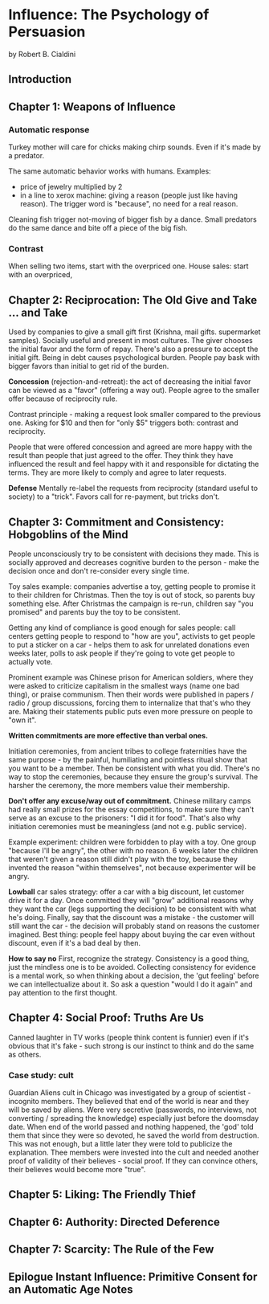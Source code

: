 # Influence: The Psychology of Persuasion
by Robert B. Cialdini

## Introduction

## Chapter 1: Weapons of Influence

### Automatic response

Turkey mother will care for chicks making chirp sounds. Even if it's made by a predator.

The same automatic behavior works with humans. Examples:
- price of jewelry multiplied by 2
- in a line to xerox machine: giving a reason (people just like having reason). The trigger word is "because", no need for a real reason.

Cleaning fish trigger not-moving of bigger fish by a dance. Small predators do the same dance and bite  off a piece of the big fish.

### Contrast

When selling two items, start with the overpriced one.
House sales: start with an overpriced,

## Chapter 2: Reciprocation: The Old Give and Take … and Take
Used by companies to give a small gift first (Krishna, mail gifts. supermarket samples).
Socially useful and present in most cultures.
The giver chooses the initial favor and the form of repay.
There's also a pressure to accept the initial gift.
Being in debt causes psychological burden. People pay bask with bigger favors than initial to get rid of the burden.

**Concession** (rejection-and-retreat): the act of decreasing the initial favor can be viewed as a "favor" (offering a way out). People agree to the smaller offer because of reciprocity rule.

Contrast principle - making a request look smaller compared to the previous one. Asking for $10 and then for "only $5" triggers both: contrast and reciprocity.

People that were offered concession and agreed are more happy with the result than people that just agreed to the offer. They think they have influenced the result and feel happy with it and responsible for dictating the terms. They are more likely to comply and agree to later requests.

**Defense** Mentally re-label the requests from reciprocity (standard useful to society) to a "trick". Favors call for re-payment, but tricks don't.

## Chapter 3: Commitment and Consistency: Hobgoblins of the Mind
People unconsciously try to be consistent with decisions they made. This is socially approved and decreases cognitive burden to the person - make the decision once and don't re-consider every single time.

Toy sales example: companies advertise a toy, getting people to promise it to their children for Christmas. Then the toy is out of stock, so parents buy something else. After Christmas the campaign is re-run, children say "you promised" and parents buy the toy to be consistent.

Getting any kind of compliance is good enough for sales people: call centers getting people to respond to "how are you", activists to get people to put a sticker on a car - helps them to ask for unrelated donations even weeks later, polls to ask people if they're going to vote get people to actually vote.

Prominent example was Chinese prison for American soldiers, where they were asked to criticize capitalism in the smallest ways (name one bad thing), or praise communism. Then their words were published in papers / radio / group discussions, forcing them to internalize that that's who they are. Making their statements public puts even more pressure on people to "own it".

**Written commitments are more effective than verbal ones.**

Initiation ceremonies, from ancient tribes to college fraternities have the same purpose - by the painful, humiliating and pointless ritual show that you want to be a member. Then be consistent with what you did. There's no way to stop the ceremonies, because they ensure the group's survival. The harsher the ceremony, the more members value their membership.

**Don't offer any excuse/way out of commitment.**
Chinese military camps had really small prizes for the essay competitions, to make sure they can't serve as an excuse to the prisoners: "I did it for food". That's also why initiation ceremonies must be meaningless (and not e.g. public service).

Example experiment: children were forbidden to play with a toy. One group "because I'll be angry", the other with no reason. 6 weeks later the children that weren't given a reason still didn't play with the toy, because they invented the reason "within themselves", not because experimenter will be angry.

**Lowball** car sales strategy: offer a car with a big discount, let customer drive it for a day. Once committed they will "grow" additional reasons why they want the car (legs supporting the decision) to be consistent with what he's doing. Finally, say that the discount was a mistake - the customer will still want the car - the decision will probably stand on reasons the customer imagined. Best thing: people feel happy about buying the car even without discount, even if it's a bad deal by then.

**How to say no**
First, recognize the strategy. Consistency is a good thing, just the mindless one is to be avoided.
Collecting consistency for evidence is a mental work, so when thinking about a decision, the 'gut feeling' before we can intellectualize about it. So ask a question "would I do it again" and pay attention to the first thought.

## Chapter 4: Social Proof: Truths Are Us

Canned laughter in TV works (people think content is funnier) even if it's obvious that it's fake - such strong is our instinct to think and do the same as others.

### Case study: cult
Guardian Aliens cult in Chicago was investigated by a group of scientist - incognito members. They believed that end of the world is near and they will be saved by aliens. Were very secretive (passwords, no interviews, not converting / spreading the knowledge) especially just before the doomsday date. When end of the world passed and nothing happened, the 'god' told them that since they were so devoted, he saved the world from destruction. This was not enough, but a little later they were told to publicize the explanation. Thee members were invested into the cult and needed another proof of validity of their believes - social proof. If they can convince others, their believes would become more "true".

## Chapter 5: Liking: The Friendly Thief

## Chapter 6: Authority: Directed Deference

## Chapter 7: Scarcity: The Rule of the Few

## Epilogue Instant Influence: Primitive Consent for an Automatic Age Notes
